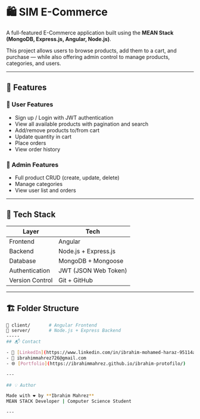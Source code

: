 # 🛍️ SIM E-Commerce

A full-featured E-Commerce application built using the **MEAN Stack (MongoDB, Express.js, Angular, Node.js)**.

This project allows users to browse products, add them to a cart, and purchase — while also offering admin control to manage products, categories, and users.

---

## 📌 Features

### 👤 User Features
- Sign up / Login with JWT authentication
- View all available products with pagination and search
- Add/remove products to/from cart
- Update quantity in cart
- Place orders
- View order history

### 🔐 Admin Features
- Full product CRUD (create, update, delete)
- Manage categories
- View user list and orders

---

## 🧱 Tech Stack

| Layer       | Tech                            |
|-------------|----------------------------------|
| Frontend    | Angular                          |
| Backend     | Node.js + Express.js             |
| Database    | MongoDB + Mongoose               |
| Authentication | JWT (JSON Web Token)         |
| Version Control | Git + GitHub                |

---

## 🏗️ Folder Structure

```bash
📁 client/       # Angular Frontend
📁 server/       # Node.js + Express Backend
-----
## 📬 Contact

- 💼 [LinkedIn](https://www.linkedin.com/in/ibrahim-mohamed-haraz-95114a2ab/)
- 📧 ibrahimmahrez726@gmail.com  
- 🌐 [Portfolio](https://ibrahimmahrez.github.io/ibrahim-protofilo/)

---

## 💡 Author

Made with ❤️ by **Ibrahim Mahrez**  
MEAN STACK Developer | Computer Science Student

---
